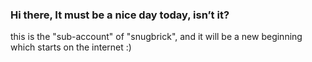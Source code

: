 ### Hi there, It must be a nice day today, isn’t it?

this is the "sub-account" of "snugbrick", and it will be a new beginning which starts on the internet :)

